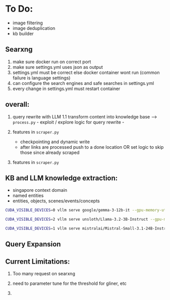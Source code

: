 # To Do:
- image filtering
- image deduplication
- kb builder

## Searxng

1. make sure docker run on correct port
2. make sure settings.yml uses json as output
3. settings.yml must be correct else docker container wont run (common failure is language settings)
4. can configure the search engines and safe searches in settings.yml
5. every change in settings.yml must restart container


## overall:
1. query rewrite with LLM
    1.1 transform content into knowledge base --> `process.py`
        - exploit / explore logic for query rewrite
        - 

2. features in `scraper.py`
    - checkpointing and dynamic write
    - after links are processed push to a done location OR set logic to skip those since already scraped


3. features in `scraper.py`


## KB and LLM knowledge extraction:
- singapore context domain
- named entities
- entities, objects, scenes/events/concepts


```bash
CUDA_VISIBLE_DEVICES=0 vllm serve google/gemma-3-12b-it --gpu-memory-utilization 0.85 --port 8124 --max-model-len 16k

CUDA_VISIBLE_DEVICES=2 vllm serve unsloth/Llama-3.2-3B-Instruct --gpu-memory-utilization 0.5 --port 8125 --max-model-len 16k

CUDA_VISIBLE_DEVICES=1 vllm serve mistralai/Mistral-Small-3.1-24B-Instruct-2503 --gpu-memory-utilization 0.85 --port 8124 --max-model-len 16k
```

## Query Expansion


## Current Limitations:
1. Too many request on searxng

2. need to parameter tune for the threshold for gliner, etc

3. 

